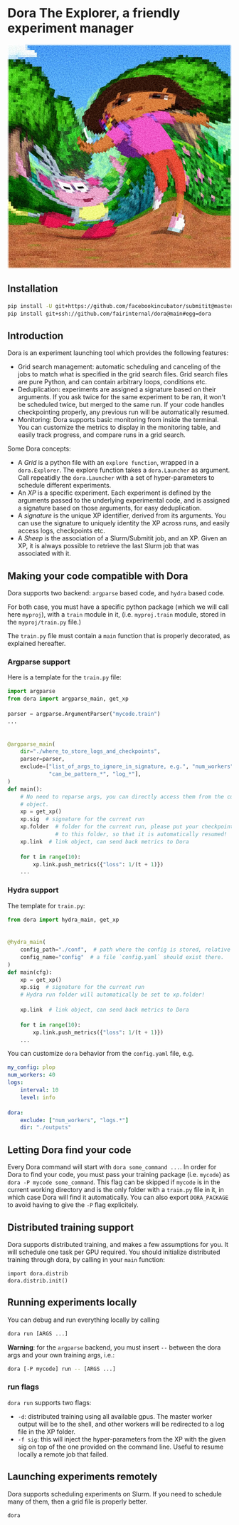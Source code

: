 # Dora The Explorer, a friendly experiment manager

<p align="center">
<img src="./dora.jpg" alt="Really cheesy effects applied on a Dora picture."
width="600px"></p>

## Installation

```bash
pip install -U git+https://github.com/facebookincubator/submitit@master#egg=submitit
pip install git+ssh://github.com/fairinternal/dora@main#egg=dora
```

## Introduction

Dora is an experiment launching tool which provides the following features:

- Grid search management: automatic scheduling and canceling of the jobs
    to match what is specified in the grid search files. Grid search files
    are pure Python, and can contain arbitrary loops, conditions etc.
- Deduplication: experiments are assigned a signature based on their arguments.
    If you ask twice for the same experiment to be ran, it won't be scheduled twice,
    but merged to the same run. If your code handles checkpointing properly,
    any previous run will be automatically resumed.
- Monitoring: Dora supports basic monitoring from inside the terminal.
    You can customize the metrics to display in the monitoring table,
    and easily track progress, and compare runs in a grid search.

Some Dora concepts:

- A *Grid* is a python file with an `explore function`, wrapped in a `dora.Explorer`.
    The explore function takes a `dora.Launcher` as argument. Call repeatidly
    the `dora.Launcher` with a set of
    hyper-parameters to schedule different experiments.
- An *XP* is a specific experiment. Each experiment is defined by the arguments
    passed to the underlying experimental code, and is assigned a signature
    based on those arguments, for easy deduplication.
- A *signature* is the unique XP identifier, derived from its arguments.
    You can use the signature to uniquely identity the XP across runs, and easily
    access logs, checkpoints etc.
- A *Sheep* is the association of a Slurm/Submitit job, and an XP. Given an XP,
    it is always possible to retrieve the last Slurm job that was associated with it.


## Making your code compatible with Dora

Dora supports two backend: `argparse` based code, and `hydra` based code.

For both case, you must have a specific python package (which we will call here `myproj`),
with a `train` module in it, (i.e. `myproj.train` module, stored in the `myproj/train.py` file.)

The `train.py` file must contain a `main` function that is properly decorated, as explained hereafter.

### Argparse support

Here is a template for the `train.py` file:

```python
import argparse
from dora import argparse_main, get_xp

parser = argparse.ArgumentParser("mycode.train")
...


@argparse_main(
    dir="./where_to_store_logs_and_checkpoints",
    parser=parser,
    exclude=["list_of_args_to_ignore_in_signature, e.g.", "num_workers",
             "can_be_pattern_*", "log_*"],
)
def main():
    # No need to reparse args, you can directly access them from the current XP
    # object.
    xp = get_xp()
    xp.sig  # signature for the current run
    xp.folder  # folder for the current run, please put your checkpoint relative
               # to this folder, so that it is automatically resumed!
    xp.link  # link object, can send back metrics to Dora

    for t in range(10):
        xp.link.push_metrics({"loss": 1/(t + 1)})
    ...
```


### Hydra support

The template for `train.py`:
```python
from dora import hydra_main, get_xp


@hydra_main(
    config_path="./conf",  # path where the config is stored, relative to the parent of `mycode`.
    config_name="config"  # a file `config.yaml` should exist there.
)
def main(cfg):
    xp = get_xp()
    xp.sig  # signature for the current run
    # Hydra run folder will automatically be set to xp.folder!

    xp.link  # link object, can send back metrics to Dora

    for t in range(10):
        xp.link.push_metrics({"loss": 1/(t + 1)})
    ...
```

You can customize `dora` behavior from the `config.yaml` file, e.g.

```yaml
my_config: plop
num_workers: 40
logs:
    interval: 10
    level: info

dora:
    exclude: ["num_workers", "logs.*"]
    dir: "./outputs"
```

## Letting Dora find your code

Every Dora command will start with `dora some_command ...`. In order for Dora to find your code, you must pass your training package
(i.e. `mycode`) as `dora -P mycode some_command`.
This flag can be skipped if `mycode` is in the current working directory and is the only folder with a `train.py` file in it, in which
case Dora will find it automatically.
You can also export `DORA_PACKAGE` to avoid having to give the `-P` flag explicitely.


## Distributed training support

Dora supports distributed training, and makes a few assumptions for you. It will schedule one task
per GPU required. You should initialize distributed training through dora, by calling in your `main` function:

```
import dora.distrib
dora.distrib.init()
```

## Running experiments locally

You can debug and run everything locally by calling

```bash
dora run [ARGS ...]
```

**Warning**: for the `argparse` backend, you must insert `--` between the dora args and your own training args, i.e.:

```bash
dora [-P mycode] run -- [ARGS ...]
```
### run flags

`dora run` supports two flags:
- `-d`: distributed training using all available gpus. The master worker output will be to the shell, and other workers will be redirected to a log file in the XP folder.
- `-f sig`: this will inject the hyper-parameters from the XP with the given sig on top of the one provided on the command line. Useful to resume locally a remote job that failed.

## Launching experiments remotely

Dora supports scheduling experiments on Slurm. If you need to schedule many of them, then a grid file is properly better.

```dora
dora

